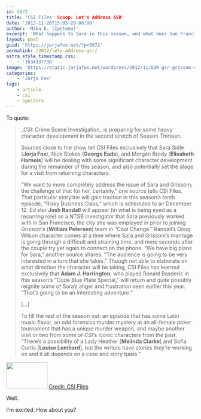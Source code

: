 ```yaml
---
id: 5972
title: 'CSI Files' Scoop: Let's Address GSR'
date: '2012-11-26T15:05:28-08:00'
author: 'Mika E. (Ipstenu)'
excerpt: 'What happens to Sara in this season, and what does San Francisco have to do with it?'
layout: post
guid: 'https://jorjafox.net/?p=5972'
permalink: /2012/lets-address-gsr/
astra_style_timestamp_css:
    - '1634337738'
image: 'https://static.jorjafox.net/wordpress/2012/11/GSR-gsr-grissom-sara-relationship-2377158-1024-769.jpeg'
categories:
    - 'Jorja Fox'
tags:
    - article
    - csi
    - spoilers
---
```


To quote:
<blockquote>_CSI: Crime Scene Investigation_ is preparing for some heavy character development in the second stretch of Season Thirteen.

Sources close to the show tell CSI Files exclusively that Sara Sidle (**Jorja Fox**), Nick Stokes (**George Eads**), and Morgan Brody (**Elisabeth Harnois**) will be dealing with some significant character development during the remainder of this season, and also potentially set the stage for a visit from returning characters.

“We want to more completely address the issue of Sara and Grissom; the challenge of that for her, certainly,” one source tells CSI Files. That particular storyline will gain traction in this season’s tenth episode, “Risky Business Class,” which is scheduled to air December 12. _Ed_ star **Josh Randall** will appear (in what is being eyed as a recurring role) as a NTSB investigator that Sara previously worked with in San Francisco, the city she was employed in prior to joining Grissom’s (**William Petersen**) team in “Cool Change.” Randall’s Doug Wilson character comes at a time where Sara and Grissom’s marriage is going through a difficult and straining time, and mere seconds after the couple try yet again to connect on the phone. “We have big plans for Sara,” another source shares. “The audience is going to be very interested in a turn that she takes.” Though not able to elaborate on what direction the character will be taking, CSI Files has learned exclusively that **Adam J. Harrington**, who played Ronald Basderic in this season’s “Code Blue Plate Special,” will return and quite possibly reignite some of Sara’s anger and frustration seen earlier this year. “That’s going to be an interesting adventure.”

[...]

To fill the rest of the season out: an episode that has some Latin music flavor, an odd forensics murder mystery at an all-female poker tournament that has a unique murder weapon, and maybe another visit or two from some of _CSI_‘s iconic characters from the past. “There’s a possibility of a Lady Heather [**Melinda Clarke**] and Sofia Curtis [**Louise Lombard**], but the writers have stories they’re working on and it all depends on a case and story basis.”</blockquote>
<img class="alignleft size-thumbnail wp-image-5980" title="GSR-gsr-grissom-sara-relationship-2377158-1024-769" src="//static.jorjafox.net/wordpress/2012/11/GSR-gsr-grissom-sara-relationship-2377158-1024-769-110x70.jpeg" alt="" width="110" height="70" /> <a href="http://www.csifiles.com/content/2012/11/report-sara-to-take-an-interesting-turn-residual-fallout-for-nick-on-csi/">Credit: CSI Files</a>

Well.

I'm excited. How about you?
